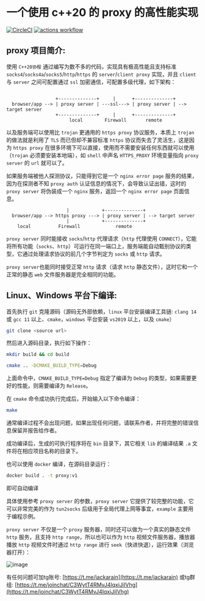 # 一个使用 c++20 的 proxy 的高性能实现

[![CircleCI](https://dl.circleci.com/status-badge/img/gh/Jackarain/proxy/tree/master.svg?style=shield)](https://dl.circleci.com/status-badge/redirect/gh/Jackarain/proxy/tree/master)
[![actions workflow](https://github.com/jackarain/proxy/actions/workflows/Build.yml/badge.svg)](https://github.com/Jackarain/proxy/actions)


## proxy 项目简介:

使用 `C++20协程` 通过编写为数不多的代码，实现具有极高性能且支持标准 `socks4`/`socks4a`/`socks5`/`http`/`https` 的 `server`/`client proxy` 实现，并且 `client` 与 `server` 之间可配置通过 `ssl` 加密通信，可配置多级代理，如下架构：

```

                  +--------------+     |      +--------------+
  browser/app --> | proxy server | ---ssl---> | proxy server | --> target server
                  +--------------+     |      +--------------+
                       local        Firewall       remote
```

以及服务端可以使用比 `trojan` 更通用的 `https proxy` 协议服务，本质上 `trojan` 的做法就是利用了 `TLS` 而已但却不兼容标准 `https` 协议而失去了灵活生，这是因为 `https proxy` 在很多环境下可以直接，使用而不需要安装任何东西就可以使用（`trojan` 必须要安装本地端），如 `shell` 中声名 `HTTPS_PROXY` 环境变量指向 `proxy server` 的 `url` 就可以了。

如果服务端被他人探测协议，只能得到它是一个 `nginx error page` 服务的结果，因为在探测者不知 `proxy auth` 认证信息的情况下，会导致认证出错，这时的 `proxy server` 将伪装成一个 `nginx` 服务，返回一个 `nginx error page` 页面信息。

```
                      |            +--------------+
  browser/app --> https proxy ---> | proxy server | --> target server
                      |            +--------------+
    local          Firewall             remote
```

`proxy server` 同时能接收 `socks`/`http` 代理请求（`http` 代理使用 `CONNECT`），它能将所有功能（`socks`、`http`）可运行在同一端口上，服务端能自动甄别协议的类型，它通过处理请求协议的前几个字节判定为 `socks` 或 `http` 请求。

`proxy server`也能同时接受正常 `http` 请求（请求 `http` 静态文件），这时它和一个正常的静态 `web` 文件服务器是完全相同的功能。

## Linux、Windows 平台下编译:

首先执行 `git` 克隆源码（源码无外部依赖，`linux` 平台安装编译工具链: `clang 14` 或 `gcc 11` 以上、`cmake`，`windows` 平台安装 `vs2019` 以上，以及 `cmake`）

```bash
git clone <source url>
```

然后进入源码目录，执行如下操作：

```bash
mkdir build && cd build
```

```bash
cmake .. -DCMAKE_BUILD_TYPE=Debug
```

上面命令中，`CMAKE_BUILD_TYPE=Debug` 指定了编译为 `Debug` 的类型，如果需要更好的性能，则需要编译为 `Release`。

在 `cmake` 命令成功执行完成后，开始输入以下命令编译：

```bash
make
```

通常编译过程不会出现问题，如果出现任何问题，请联系作者，并将完整的错误信息保留并报告给作者。

成功编译后，生成的可执行程序将在 `bin` 目录下，其它相关 `lib` 的编译结果 `.a` 文件将在相应项目名称的目录下。

也可以使用 `docker` 编译，在源码目录运行：

```bash
docker build . -t proxy:v1
```

即可自动编译

具体使用参考 `proxy server` 的参数，`proxy server` 它提供了较完整的功能，它可以非常完美的作为 `tun2socks` 后级用于全局代理上网等事宜，`example` 主要用于编程示例。

`proxy server` 不仅是一个 `proxy` 服务器，同时还可以做为一个真实的静态文件 `http` 服务，且支持 `http range`，所以也可以作为 `http` 视频文件服务器，播放器播放 `http` 视频文件时通过 `http range` 进行 `seek`（快进快退），运行效果（浏览器打开）：

![image](https://user-images.githubusercontent.com/378220/211153949-74a84038-f899-4e48-99c7-bd6af6bef82d.png)

有任何问题可加tg账号: [https://t.me/jackarain](https://t.me/jackarain) 或tg群组: [https://t.me/joinchat/C3WytT4RMvJ4lqxiJiIVhg](https://t.me/joinchat/C3WytT4RMvJ4lqxiJiIVhg)
